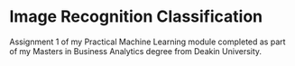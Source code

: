 # Image Recognition Classification
Assignment 1 of my Practical Machine Learning module completed as part of my Masters in Business Analytics degree from Deakin University.
